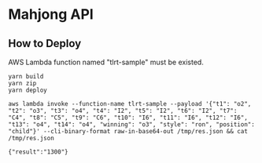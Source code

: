 # Mahjong API

## How to Deploy

AWS Lambda function named "tlrt-sample" must be existed.
```shell
yarn build
yarn zip
yarn deploy
```

```shell
aws lambda invoke --function-name tlrt-sample --payload '{"t1": "o2", "t2": "o3", "t3": "o4", "t4": "I2", "t5": "I2", "t6": "I2", "t7": "C4", "t8": "C5", "t9": "C6", "t10": "I6", "t11": "I6", "t12": "I6", "t13": "o4", "t14": "o4", "winning": "o3", "style": "ron", "position": "child"}' --cli-binary-format raw-in-base64-out /tmp/res.json && cat /tmp/res.json

{"result":"1300"}
```